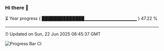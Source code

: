 ### Hi there 👋

⏳ Year progress { ██████████████▁▁▁▁▁▁▁▁▁▁▁▁▁▁▁▁ } 47.22 %

---

⏰ Updated on Sun, 22 Jun 2025 08:45:37 GMT

![Progress Bar CI](https://github.com/IshwaranRudhara/GIT-ACTION/workflows/Progress%20Bar%20CI/badge.svg)
